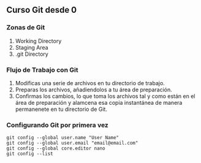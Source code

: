 ## Curso Git desde 0

### Zonas de Git
1. Working Directory
2. Staging Area
3. .git Directory

### Flujo de Trabajo con Git
1. Modificas una serie de archivos en tu directorio de trabajo.
2. Preparas los archivos, añadiendolos a tu área de preparación.
3. Confirmas los cambios, lo que toma los archivos tal y como están 
   en el área de preparación y alamcena esa copia instantánea de manera
   permanenete en tu directorio de Git.

### Configurando Git por primera vez
```
git config --global user.name "User Name"
git config --global user.email "email@email.com"
git config --global core.editor nano
git config --list
```